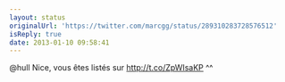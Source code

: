 ```yaml
---
layout: status
originalUrl: 'https://twitter.com/marcgg/status/289310283728576512'
isReply: true
date: 2013-01-10 09:58:41
---
```


@hull Nice, vous êtes listés sur http://t.co/ZpWIsaKP ^^
